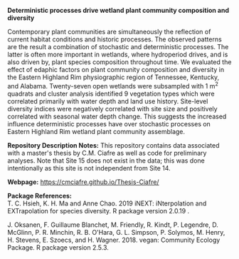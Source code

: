 **Deterministic processes drive wetland plant community composition and diversity**

Contemporary plant communities are simultaneously the reflection of current habitat conditions and historic processes. The observed patterns are the result a combination of stochastic and deterministic processes. The latter is often more important in wetlands, where hydroperiod drives, and is also driven by, plant species composition throughout time. We evaluated the effect of edaphic factors on plant community composition and diversity in the Eastern Highland Rim physiographic region of Tennessee, Kentucky, and Alabama. Twenty-seven open wetlands were subsampled with 1 m<sup>2</sup> quadrats and cluster analysis identified 9 vegetation types which were correlated primarily with water depth and land use history. Site-level diversity indices were negatively correlated with site size and positively correlated with seasonal water depth change. This suggests the increased influence deterministic processes have over stochastic processes  on Eastern Highland Rim wetland plant community assemblage.

**Repository Description Notes:**
This repository contains data associated with a master's thesis by C.M. Ciafre as well as code for preliminary analyses. Note that Site 15 does not exist in the data; this was done intentionally as this site is not independent from Site 14.

**Webpage:** https://cmciafre.github.io/Thesis-Ciafre/

**Package References:**<br>
T. C. Hsieh, K. H. Ma and Anne Chao. 2019 iNEXT: iNterpolation and EXTrapolation for species diversity. R     package version 2.0.19 .

J. Oksanen, F. Guillaume Blanchet, M. Friendly, R. Kindt, P. Legendre, D. McGlinn, P. R. Minchin, R. B. O'Hara, G. L. Simpson, P. Solymos, M. Henry, H. Stevens, E. Szoecs, and H. Wagner. 2018. vegan: Community Ecology Package. R package version 2.5.3.

